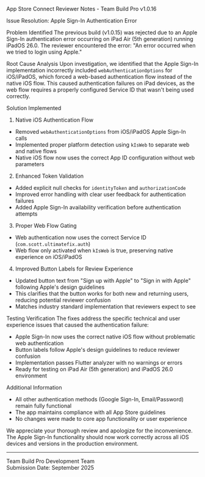 App Store Connect Reviewer Notes - Team Build Pro v1.0.16

Issue Resolution: Apple Sign-In Authentication Error

Problem Identified
The previous build (v1.0.15) was rejected due to an Apple Sign-In authentication error occurring on iPad Air (5th generation) running iPadOS 26.0. The reviewer encountered the error: "An error occurred when we tried to login using Apple."

Root Cause Analysis
Upon investigation, we identified that the Apple Sign-In implementation incorrectly included `webAuthenticationOptions` for iOS/iPadOS, which forced a web-based authentication flow instead of the native iOS flow. This caused authentication failures on iPad devices, as the web flow requires a properly configured Service ID that wasn't being used correctly.

Solution Implemented
1. Native iOS Authentication Flow
- Removed `webAuthenticationOptions` from iOS/iPadOS Apple Sign-In calls
- Implemented proper platform detection using `kIsWeb` to separate web and native flows
- Native iOS flow now uses the correct App ID configuration without web parameters

2. Enhanced Token Validation
- Added explicit null checks for `identityToken` and `authorizationCode`
- Improved error handling with clear user feedback for authentication failures
- Added Apple Sign-In availability verification before authentication attempts

3. Proper Web Flow Gating
- Web authentication now uses the correct Service ID (`com.scott.ultimatefix.auth`)
- Web flow only activated when `kIsWeb` is true, preserving native experience on iOS/iPadOS

4. Improved Button Labels for Review Experience
- Updated button text from "Sign up with Apple" to "Sign in with Apple" following Apple's design guidelines
- This clarifies that the button works for both new and returning users, reducing potential reviewer confusion
- Matches industry standard implementation that reviewers expect to see

Testing Verification
The fixes address the specific technical and user experience issues that caused the authentication failure:
- Apple Sign-In now uses the correct native iOS flow without problematic web authentication
- Button labels follow Apple's design guidelines to reduce reviewer confusion
- Implementation passes Flutter analyzer with no warnings or errors
- Ready for testing on iPad Air (5th generation) and iPadOS 26.0 environment

Additional Information
- All other authentication methods (Google Sign-In, Email/Password) remain fully functional
- The app maintains compliance with all App Store guidelines
- No changes were made to core app functionality or user experience

We appreciate your thorough review and apologize for the inconvenience. The Apple Sign-In functionality should now work correctly across all iOS devices and versions in the production environment.

---
Team Build Pro Development Team  
Submission Date: September 2025